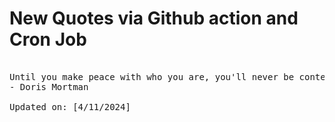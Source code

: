 # New Quotes via Github action and Cron Job

<pre>
<!-- #quote -->
Until you make peace with who you are, you'll never be content with what you have.
- Doris Mortman

Updated on: [4/11/2024]
<!-- #quoteEnd -->
</pre>

